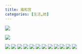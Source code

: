 ```yaml
---
title: 雍和宫
categories: [生活,她]
---
```


![](/assets/2024/01/06/IMG_2506.jpg)

![](/assets/2024/01/06/IMG_2507.jpg)  

![](/assets/2024/01/06/IMG_2508.jpg)
![](/assets/2024/01/06/IMG_2509.jpg)
![](/assets/2024/01/06/IMG_2512.jpg)
![](/assets/2024/01/06/IMG_2513.jpg)
![](/assets/2024/01/06/IMG_2514.jpg)
![](/assets/2024/01/06/IMG_2515.jpg)
![](/assets/2024/01/06/IMG_2518.jpg)
![](/assets/2024/01/06/IMG_2519.jpg)
![](/assets/2024/01/06/IMG_2521.jpg)
![](/assets/2024/01/06/IMG_2522.jpg)
![](/assets/2024/01/06/IMG_2523.jpg)
![](/assets/2024/01/06/IMG_2524.jpg)
